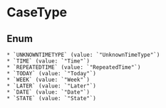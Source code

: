 # CaseType

## Enum

    * `UNKNOWNTIMETYPE` (value: `"UnknownTimeType"`)
    * `TIME` (value: `"Time"`)
    * `REPEATEDTIME` (value: `"RepeatedTime"`)
    * `TODAY` (value: `"Today"`)
    * `WEEK` (value: `"Week"`)
    * `LATER` (value: `"Later"`)
    * `DATE` (value: `"Date"`)
    * `STATE` (value: `"State"`)
